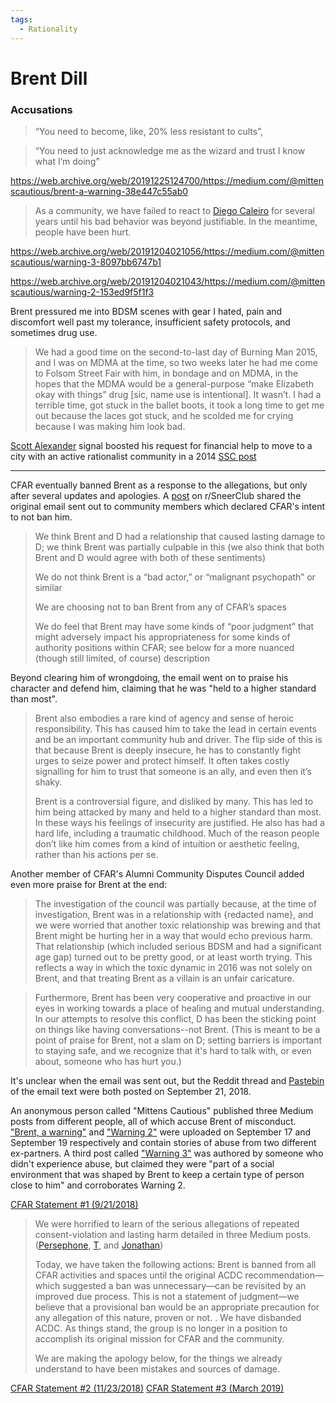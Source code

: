 ```yaml
---
tags:
  - Rationality
---
```

# Brent Dill


### Accusations

>“You need to become, like, 20% less resistant to cults”,

>“You need to just acknowledge me as the wizard and trust I know what I’m doing”

https://web.archive.org/web/20191225124700/https://medium.com/@mittenscautious/brent-a-warning-38e447c55ab0

>As a community, we have failed to react to [Diego Caleiro](Diego%20Caleiro.md) for several years until his bad behavior was beyond justifiable. In the meantime, people have been hurt.

https://web.archive.org/web/20191204021056/https://medium.com/@mittenscautious/warning-3-8097bb6747b1

https://web.archive.org/web/20191204021043/https://medium.com/@mittenscautious/warning-2-153ed9f5f1f3

>  
Brent pressured me into BDSM scenes with gear I hated, pain and discomfort well past my tolerance, insufficient safety protocols, and sometimes drug use.

>We had a good time on the second-to-last day of Burning Man 2015, and I was on MDMA at the time, so two weeks later he had me come to Folsom Street Fair with him, in bondage and on MDMA, in the hopes that the MDMA would be a general-purpose “make Elizabeth okay with things” drug [sic, name use is intentional]. It wasn’t. I had a terrible time, got stuck in the ballet boots, it took a long time to get me out because the laces got stuck, and he scolded me for crying because I was making him look bad.

[Scott Alexander](../Cartography/Lesser%20Wrongia/Astral%20Codex%20Ten.md) signal boosted his request for financial help to move to a city with an active rationalist community in a 2014 [SSC post](https://slatestarcodex.com/2014/09/19/open-thread-5-my-best-friends-threadding/)

---

CFAR eventually banned Brent as a response to the allegations, but only after several updates and apologies. A [post](https://www.reddit.com/r/SneerClub/comments/9huy5q/comment/e6eq38a) on r/SneerClub shared the original email sent out to community members which declared CFAR's intent to not ban him.

>We think Brent and D had a relationship that caused lasting damage to D; we think Brent was partially culpable in this (we also think that both Brent and D would agree with both of these sentiments)
>
>We do not think Brent is a “bad actor,” or “malignant psychopath” or similar
>
>We are choosing not to ban Brent from any of CFAR’s spaces
>
>We do feel that Brent may have some kinds of “poor judgment” that might adversely impact his appropriateness for some kinds of authority positions within CFAR; see below for a more nuanced (though still limited, of course) description

Beyond clearing him of wrongdoing, the email went on to praise his character and defend him, claiming that he was "held to a higher standard than most".

> Brent also embodies a rare kind of agency and sense of heroic responsibility. This has caused him to take the lead in certain events and be an important community hub and driver. The flip side of this is that because Brent is deeply insecure, he has to constantly fight urges to seize power and protect himself. It often takes costly signalling for him to trust that someone is an ally, and even then it’s shaky.
> 
> Brent is a controversial figure, and disliked by many. This has led to him being attacked by many and held to a higher standard than most. In these ways his feelings of insecurity are justified. He also has had a hard life, including a traumatic childhood. Much of the reason people don’t like him comes from a kind of intuition or aesthetic feeling, rather than his actions per se.

Another member of CFAR's Alumni Community Disputes Council added even more praise for Brent at the end:
>The investigation of the council was partially because, at the time of investigation, Brent was in a relationship with {redacted name}, and we were worried that another toxic relationship was brewing and that Brent might be hurting her in a way that would echo previous harm. That relationship (which included serious BDSM and had a significant age gap) turned out to be pretty good, or at least worth trying. This reflects a way in which the toxic dynamic in 2016 was not solely on Brent, and that treating Brent as a villain is an unfair caricature.
 
 >Furthermore, Brent has been very cooperative and proactive in our eyes in working towards a place of healing and mutual understanding. In our attempts to resolve this conflict, D has been the sticking point on things like having conversations--not Brent. (This is meant to be a point of praise for Brent, not a slam on D; setting barriers is important to staying safe, and we recognize that it's hard to talk with, or even about, someone who has hurt you.)

It's unclear when the email was sent out, but the Reddit thread and [Pastebin](https://pastebin.com/qPeamHQQ) of the email text were both posted on September 21, 2018.

An anonymous person called "Mittens Cautious" published three Medium posts from different people, all of which accuse Brent of misconduct. ["Brent, a warning"](https://medium.com/@mittenscautious/brent-a-warning-38e447c55ab0) and ["Warning 2"](https://medium.com/@mittenscautious/warning-2-153ed9f5f1f3) were uploaded on September 17 and September 19 respectively and contain stories of abuse from two different ex-partners. A third post called ["Warning 3"](https://medium.com/@mittenscautious/warning-3-8097bb6747b1) was authored by someone who didn't experience abuse, but claimed they were "part of a social environment that was shaped by Brent to keep a certain type of person close to him" and corroborates Warning 2.



[CFAR Statement #1 (9/21/2018)](https://www.rationality.org/resources/updates/2018/acdc)

> We were horrified to learn of the serious allegations of repeated consent-violation and lasting harm detailed in three Medium posts. ([Persephone](https://medium.com/@mittenscautious/brent-a-warning-38e447c55ab0), [T](https://medium.com/@mittenscautious/warning-2-153ed9f5f1f3), and [Jonathan](https://medium.com/@mittenscautious/warning-3-8097bb6747b1))
> 
>Today, we have taken the following actions:
>Brent is banned from all CFAR activities and spaces until the original ACDC recommendation—which suggested a ban was unnecessary—can be revisited by an improved due process. This is not a statement of judgment—we believe that a provisional ban would be an appropriate precaution for any allegation of this nature, proven or not.
  .
  We have disbanded ACDC. As things stand, the group is no longer in a position to accomplish its original mission for CFAR and the community.
 > 
>We are making the apology below, for the things we already understand to have been mistakes and sources of damage.


[CFAR Statement #2 (11/23/2018)](https://www.rationality.org/resources/updates/2018/further-updates)
[CFAR Statement #3 (March 2019)](https://rationality.org/resources/updates/2019/cfars-mistakes-regarding-brent)

